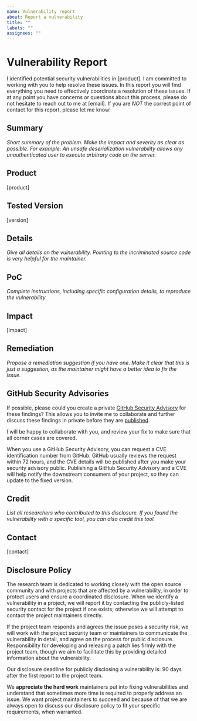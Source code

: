 ```yaml
---
name: Vulnerability report
about: Report a vulnerability
title: ""
labels: ""
assignees: ""
---
```


# Vulnerability Report

I identified potential security vulnerabilities in [product].
I am committed to working with you to help resolve these issues. In this report you will find everything you need to effectively coordinate a resolution of these issues.
If at any point you have concerns or questions about this process, please do not hesitate to reach out to me at [email].
If you are _NOT_ the correct point of contact for this report, please let me know!

## Summary

_Short summary of the problem. Make the impact and severity as clear as possible. For example: An unsafe deserialization vulnerability allows any unauthenticated user to execute arbitrary code on the server._

## Product

[product]

## Tested Version

[version]

## Details

_Give all details on the vulnerability. Pointing to the incriminated source code is very helpful for the maintainer._

## PoC

_Complete instructions, including specific configuration details, to reproduce the vulnerability_

## Impact

[impact]

## Remediation

_Propose a remediation suggestion if you have one. Make it clear that this is just a suggestion, as the maintainer might have a better idea to fix the issue._

## GitHub Security Advisories

If possible, please could you create a private [GitHub Security Advisory](https://help.github.com/en/github/managing-security-vulnerabilities/creating-a-security-advisory) for these findings? This allows you to invite me to collaborate and further discuss these findings in private before they are [published](https://help.github.com/en/github/managing-security-vulnerabilities/publishing-a-security-advisory).

I will be happy to collaborate with you, and review your fix to make sure that all corner cases are covered.

When you use a GitHub Security Advisory, you can request a CVE identification number from GitHub. GitHub usually reviews the request within 72 hours, and the CVE details will be published after you make your security advisory public. Publishing a GitHub Security Advisory and a CVE will help notify the downstream consumers of your project, so they can update to the fixed version.

## Credit

_List all researchers who contributed to this disclosure._
_If you found the vulnerability with a specific tool, you can also credit this tool._

## Contact

[contact]

## Disclosure Policy

The research team is dedicated to working closely with the open source community and with projects that are affected by a vulnerability, in order to protect users and ensure a coordinated disclosure.
When we identify a vulnerability in a project, we will report it by contacting the publicly-listed security contact for the project if one exists; otherwise we will attempt to contact the project maintainers directly.

If the project team responds and agrees the issue poses a security risk, we will work with the project security team or maintainers to communicate the vulnerability in detail, and agree on the process for public disclosure. Responsibility for developing and releasing a patch lies firmly with the project team, though we aim to facilitate this by providing detailed information about the vulnerability.

Our disclosure deadline for publicly disclosing a vulnerability is: 90 days after the first report to the project team.

We **appreciate the hard work** maintainers put into fixing vulnerabilities and understand that sometimes more time is required to properly address an issue. We want project maintainers to succeed and because of that we are always open to discuss our disclosure policy to fit your specific requirements, when warranted.

